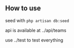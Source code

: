 ## How to use

seed with `php artisan db:seed`

api is available at ../api/teams

use ../test to test everything

